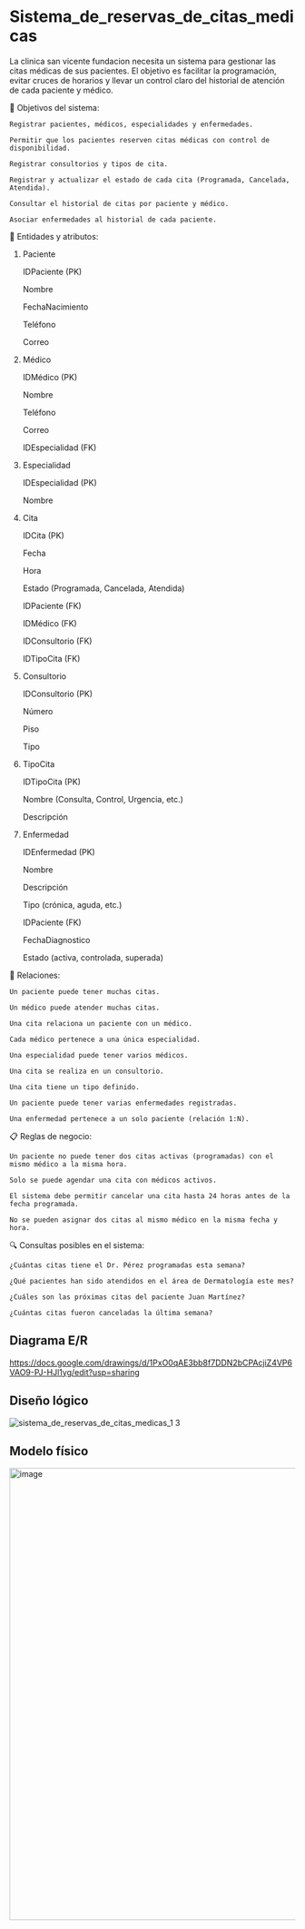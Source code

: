 # Sistema_de_reservas_de_citas_medicas
La clinica san vicente fundacion necesita un sistema para gestionar las citas médicas de sus pacientes. El objetivo es facilitar la programación, evitar cruces de horarios y llevar un control claro del historial de atención de cada paciente y médico.

🎯 Objetivos del sistema:

    Registrar pacientes, médicos, especialidades y enfermedades.

    Permitir que los pacientes reserven citas médicas con control de disponibilidad.

    Registrar consultorios y tipos de cita.

    Registrar y actualizar el estado de cada cita (Programada, Cancelada, Atendida).

    Consultar el historial de citas por paciente y médico.

    Asociar enfermedades al historial de cada paciente.

🧱 Entidades y atributos:
1. Paciente

    IDPaciente (PK)

    Nombre

    FechaNacimiento

    Teléfono

    Correo

2. Médico

    IDMédico (PK)

    Nombre

    Teléfono

    Correo

    IDEspecialidad (FK)

3. Especialidad

    IDEspecialidad (PK)

    Nombre

4. Cita

    IDCita (PK)

    Fecha

    Hora

    Estado (Programada, Cancelada, Atendida)

    IDPaciente (FK)

    IDMédico (FK)

    IDConsultorio (FK)

    IDTipoCita (FK)

5. Consultorio

    IDConsultorio (PK)

    Número

    Piso

    Tipo

6. TipoCita

    IDTipoCita (PK)

    Nombre (Consulta, Control, Urgencia, etc.)

    Descripción

7. Enfermedad

    IDEnfermedad (PK)

    Nombre

    Descripción

    Tipo (crónica, aguda, etc.)

    IDPaciente (FK)

    FechaDiagnostico

    Estado (activa, controlada, superada)

🔄 Relaciones:

    Un paciente puede tener muchas citas.

    Un médico puede atender muchas citas.

    Una cita relaciona un paciente con un médico.

    Cada médico pertenece a una única especialidad.

    Una especialidad puede tener varios médicos.

    Una cita se realiza en un consultorio.

    Una cita tiene un tipo definido.

    Un paciente puede tener varias enfermedades registradas.

    Una enfermedad pertenece a un solo paciente (relación 1:N).

📋 Reglas de negocio:

    Un paciente no puede tener dos citas activas (programadas) con el mismo médico a la misma hora.

    Solo se puede agendar una cita con médicos activos.

    El sistema debe permitir cancelar una cita hasta 24 horas antes de la fecha programada.

    No se pueden asignar dos citas al mismo médico en la misma fecha y hora.

🔍 Consultas posibles en el sistema:

    ¿Cuántas citas tiene el Dr. Pérez programadas esta semana?

    ¿Qué pacientes han sido atendidos en el área de Dermatología este mes?

    ¿Cuáles son las próximas citas del paciente Juan Martínez?

    ¿Cuántas citas fueron canceladas la última semana?

    
 ## Diagrama E/R
https://docs.google.com/drawings/d/1PxO0qAE3bb8f7DDN2bCPAcjiZ4VP6VAO9-PJ-HJl1yg/edit?usp=sharing

## Diseño lógico
![sistema_de_reservas_de_citas_medicas_1 3](https://github.com/user-attachments/assets/1641b9e4-178b-4984-bf2e-a6693c498640)

## Modelo físico
<img width="797" alt="image" src="https://github.com/user-attachments/assets/c22c8048-ea00-4bb0-8ea1-51ab7cabd554" />



 
 

